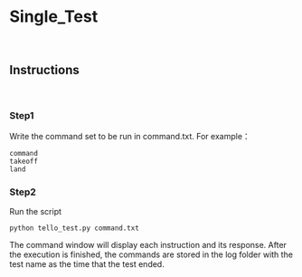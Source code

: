 # Single_Test

<br>

## Instructions 

<br>

### Step1
Write the command set to be run in command.txt. For example：
```
command
takeoff
land
```

### Step2
Run the script
```
python tello_test.py command.txt
```
The command window will display each instruction and its response. After the execution is finished, the commands are stored in the log folder with the test name as the time that the test ended.
